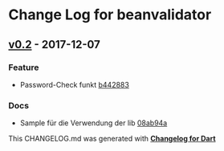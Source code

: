 # Change Log for beanvalidator

## [v0.2](http://github.com/mikemitterer/beanvalidator.dart/compare/v0.2) - 2017-12-07

### Feature
* Password-Check funkt [b442883](https://github.com/mikemitterer/beanvalidator.dart/commit/b442883df1105d90bdff80259fcd87d9a976cbed)

### Docs
* Sample für die Verwendung der lib [08ab94a](https://github.com/mikemitterer/beanvalidator.dart/commit/08ab94a202584ca37c07431b1e405ec76f4419b1)


This CHANGELOG.md was generated with [**Changelog for Dart**](https://pub.dartlang.org/packages/changelog)
